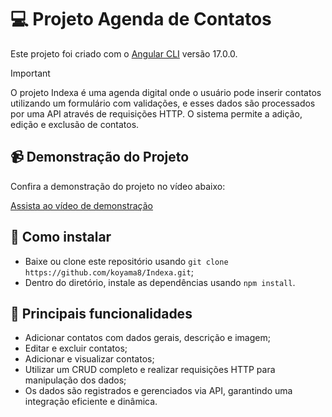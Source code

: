 # 💻 Projeto Agenda de Contatos

Este projeto foi criado com o [Angular CLI](https://github.com/angular/angular-cli) versão 17.0.0.

> [!IMPORTANT]
> O projeto Indexa é uma agenda digital onde o usuário pode inserir contatos utilizando um formulário com validações, e esses dados são processados por uma API através de requisições HTTP. O sistema permite a adição, edição e exclusão de contatos.

## 📹 Demonstração do Projeto

Confira a demonstração do projeto no vídeo abaixo:

[Assista ao vídeo de demonstração](https://drive.google.com/file/d/1ZEpnjgPuqpFqe8V2gr6dgqb8as_aoG6p/view?usp=sharing)

## 🚀 Como instalar

- Baixe ou clone este repositório usando `git clone https://github.com/koyama8/Indexa.git`;
- Dentro do diretório, instale as dependências usando `npm install`.

## 📜 Principais funcionalidades

- Adicionar contatos com dados gerais, descrição e imagem;
- Editar e excluir contatos;
- Adicionar e visualizar contatos;
- Utilizar um CRUD completo e realizar requisições HTTP para manipulação dos dados;
- Os dados são registrados e gerenciados via API, garantindo uma integração eficiente e dinâmica.
